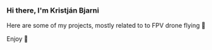 ### Hi there, I'm Kristján Bjarni

Here are some of my projects, mostly related to to FPV drone flying 🚁

Enjoy 🤟
